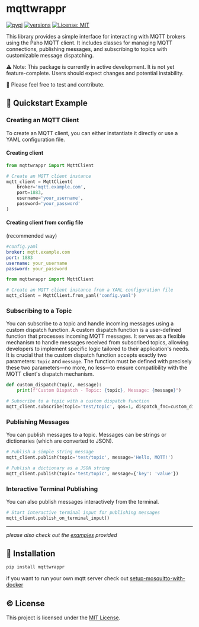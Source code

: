 # mqttwrappr

[![pypi](https://img.shields.io/pypi/v/mqttwrappr.svg)](https://pypi.org/project/mqttwrappr/)
[![versions](https://img.shields.io/pypi/pyversions/mqttwrappr.svg)](https://git-ce.rwth-aachen.de/kls/mqttwrappr)
[![License: MIT](https://img.shields.io/badge/License-MIT-yellow.svg)](https://git-ce.rwth-aachen.de/kls/mqttwrappr/-/blob/main/LICENSE?ref_type=heads)

This library provides a simple interface for interacting with MQTT brokers using the Paho MQTT client. It includes
classes for managing MQTT connections, publishing messages, and subscribing to topics with customizable message
dispatching.

⚠️ Note: This package is currently in active development. It is not yet feature-complete. Users should expect changes and potential instability.

👥 Please feel free to test and contribute.

## 🚀 Quickstart Example
### Creating an MQTT Client

To create an MQTT client, you can either instantiate it directly or use a YAML configuration file.

#### Creating client

```python
from mqttwrappr import MqttClient

# Create an MQTT client instance
mqtt_client = MqttClient(
    broker='mqtt.example.com',
    port=1883,
    username='your_username',
    password='your_password'
)
```
#### Creating client from config file 
(recommended way)

```yaml
#config.yaml
broker: mqtt.example.com
port: 1883
username: your_username
password: your_password
```

```python
from mqttwrappr import MqttClient

# Create an MQTT client instance from a YAML configuration file
mqtt_client = MqttClient.from_yaml('config.yaml')
```

### Subscribing to a Topic

You can subscribe to a topic and handle incoming messages using a custom dispatch function.
A custom dispatch function is a user-defined function that processes incoming MQTT messages. It serves as a flexible
mechanism to handle messages received from subscribed topics, allowing developers to implement specific logic tailored
to their application's needs. It is crucial that the custom dispatch function accepts exactly two parameters: `topic` and
`message`. The function must be defined with precisely these two parameters—no more, no less—to ensure compatibility with
the MQTT client's dispatch mechanism.

```python
def custom_dispatch(topic, message):
    print(f"Custom Dispatch - Topic: {topic}, Message: {message}")

# Subscribe to a topic with a custom dispatch function
mqtt_client.subscribe(topic='test/topic', qos=1, dispatch_fnc=custom_dispatch)
```

### Publishing Messages

You can publish messages to a topic. Messages can be strings or dictionaries (which are converted to JSON).

```python
# Publish a simple string message
mqtt_client.publish(topic='test/topic', message='Hello, MQTT!')

# Publish a dictionary as a JSON string
mqtt_client.publish(topic='test/topic', message={'key': 'value'})
```

### Interactive Terminal Publishing
You can also publish messages interactively from the terminal.

```python
# Start interactive terminal input for publishing messages
mqtt_client.publish_on_terminal_input()
```

---
*please also check out the [examples](https://git-ce.rwth-aachen.de/kls/mqttwrappr/-/tree/main/examples?ref_type=heads) provided*


## 🔨 Installation
```bash
pip install mqttwrappr
```

if you want to run your own mqtt server check out [setup-mosquitto-with-docker](https://github.com/sukesh-ak/setup-mosquitto-with-docker)

## ©️ License

This project is licensed under
the [MIT License](https://git-ce.rwth-aachen.de/kls/mqttwrappr/-/blob/main/LICENSE?ref_type=heads).
